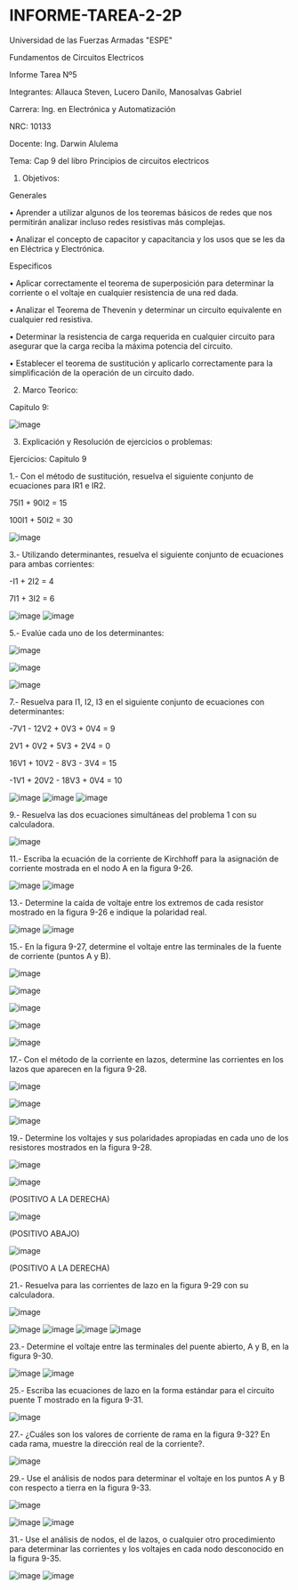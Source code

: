 # INFORME-TAREA-2-2P

Universidad de las Fuerzas Armadas "ESPE"

Fundamentos de Circuitos Electricos

Informe Tarea Nº5

Integrantes: Allauca Steven, Lucero Danilo, Manosalvas Gabriel

Carrera: Ing. en Electrónica y Automatización

NRC: 10133

Docente: Ing. Darwin Alulema

Tema: Cap 9 del libro Principios de circuitos electricos

1. Objetivos:

Generales

• Aprender a utilizar algunos de los teoremas básicos de redes que nos permitirán analizar incluso redes resistivas más complejas.

• Analizar el concepto de capacitor y capacitancia y los usos que se les da en Eléctrica y Electrónica.

Especificos

• Aplicar correctamente el teorema de superposición para determinar la corriente o el voltaje en cualquier resistencia de una red dada.

• Analizar el Teorema de Thevenin y determinar un circuito equivalente en cualquier red resistiva.

• Determinar la resistencia de carga requerida en cualquier circuito para asegurar que la carga reciba la máxima potencia del circuito.

• Establecer el teorema de sustitución y aplicarlo correctamente para la simplificación de la operación de un circuito dado.

2. Marco Teorico:

Capitulo 9:

![image](https://user-images.githubusercontent.com/93210648/148930596-160cade7-59cd-4b3f-a8b1-f494d89114c3.png)

3. Explicación y Resolución de ejercicios o problemas:

Ejercicios: Capitulo 9

1.- Con el método de sustitución, resuelva el siguiente conjunto de ecuaciones para IR1 e IR2.

75I1 + 90I2 = 15

100I1 + 50I2 = 30

![image](https://user-images.githubusercontent.com/93210648/148931774-013c8390-d275-48a1-abbe-7d577ee9d278.png)

3.- Utilizando determinantes, resuelva el siguiente conjunto de ecuaciones para ambas corrientes:

-I1 + 2I2 = 4

7I1 + 3I2 = 6

![image](https://user-images.githubusercontent.com/93210648/148931928-c8f9fcfa-29a6-48c9-b02b-e9cfcebb2dcf.png)
![image](https://user-images.githubusercontent.com/93210648/148931956-3b3e7d2d-46c0-4c2a-90ff-a4c670b4de2b.png)

5.- Evalúe cada uno de los determinantes:

![image](https://user-images.githubusercontent.com/93210648/148932317-61ca4b0e-1acf-4899-a856-812e567d04c8.png)

![image](https://user-images.githubusercontent.com/93210648/148932343-86592469-6313-46af-a830-f08090386b86.png)

![image](https://user-images.githubusercontent.com/93210648/148932368-bed8ef3a-10af-4c3d-915b-4cd607c99967.png)

7.- Resuelva para I1, I2, I3 en el siguiente conjunto de ecuaciones con determinantes:

-7V1 - 12V2 + 0V3 + 0V4 = 9

2V1 + 0V2 + 5V3 + 2V4 = 0

16V1 + 10V2 - 8V3 - 3V4 = 15

-1V1 + 20V2 - 18V3 + 0V4 = 10

![image](https://user-images.githubusercontent.com/93210648/148932484-28615914-87ba-466d-9048-4d961289b64e.png)
![image](https://user-images.githubusercontent.com/93210648/148932513-f1f9545a-cf62-415b-8110-5865a027d4a4.png)
![image](https://user-images.githubusercontent.com/93210648/148932542-f82f3cae-2c57-48da-bdd5-08c0a70fe605.png)

9.- Resuelva las dos ecuaciones simultáneas del problema 1 con su calculadora.

![image](https://user-images.githubusercontent.com/93210648/148932698-2f0f03ca-1caa-4e26-b5f3-08e7ef713e2e.png)

11.- Escriba la ecuación de la corriente de Kirchhoff para la asignación de corriente mostrada en el nodo A en la figura 9-26.

![image](https://user-images.githubusercontent.com/93210648/148932787-222fbb1f-77d2-4282-91a5-b815d748ee9a.png)
![image](https://user-images.githubusercontent.com/93210648/148932822-f4681f93-2375-463a-bb77-9568f74e6831.png)

13.- Determine la caída de voltaje entre los extremos de cada resistor mostrado en la figura 9-26 e indique la polaridad real.

![image](https://user-images.githubusercontent.com/93210648/148933192-1905841f-bbb9-490b-b018-4ca7d08cc2d9.png)
![image](https://user-images.githubusercontent.com/93210648/148933216-bc80b4e4-0d80-4996-840b-4465d4513249.png)

15.- En la figura 9-27, determine el voltaje entre las terminales de la fuente de corriente (puntos A y B).

![image](https://user-images.githubusercontent.com/93210648/148933296-b7d935c1-2617-4db5-806a-bab1fcc8039d.png)

![image](https://user-images.githubusercontent.com/93210648/148933325-d232066a-da0d-4e0d-a19a-7177be1ec7e1.png)

![image](https://user-images.githubusercontent.com/93210648/148933447-b2a93fee-df1f-4857-ad08-8454c5c8f079.png)

![image](https://user-images.githubusercontent.com/93210648/148933473-9cda7c88-02a1-40f5-a468-9a91e8d04751.png)

![image](https://user-images.githubusercontent.com/93210648/148933503-550650cb-a145-4c1a-91e9-03c74d261fa6.png)

17.- Con el método de la corriente en lazos, determine las corrientes en los lazos que aparecen en la figura 9-28.

![image](https://user-images.githubusercontent.com/93210648/148933568-01390d81-3993-40b6-95eb-650665a09b1f.png)

![image](https://user-images.githubusercontent.com/93210648/148933598-a5789769-6651-402d-8f34-5ec1c11c91d1.png)

![image](https://user-images.githubusercontent.com/93210648/148933635-96afef36-4cdc-49a2-87d7-932e4e265583.png)

19.- Determine los voltajes y sus polaridades apropiadas en cada uno de los resistores mostrados en la figura
9-28.

![image](https://user-images.githubusercontent.com/93210648/148933873-1d6e926e-a0f0-4651-932a-f53975e24754.png)


![image](https://user-images.githubusercontent.com/93210648/148934480-02031196-6f86-4856-a379-997b6a431183.png) 

(POSITIVO A LA DERECHA)

![image](https://user-images.githubusercontent.com/93210648/148934552-5e4bf5c5-c32d-4784-875c-1e3cb2893011.png)

(POSITIVO ABAJO)

![image](https://user-images.githubusercontent.com/93210648/148935018-dd64a2a9-613a-4703-91a8-12b8b36ad41d.png)

(POSITIVO A LA DERECHA)

21.- Resuelva para las corrientes de lazo en la figura 9-29 con su calculadora.

![image](https://user-images.githubusercontent.com/93210648/148935234-435c55d6-5cd7-47b1-9d00-2179883dc155.png)

![image](https://user-images.githubusercontent.com/93210648/148935423-18d4d54b-d8bf-4fad-8ed3-814f46622c90.png)
![image](https://user-images.githubusercontent.com/93210648/148935556-0979ac6e-9921-4ec5-8534-b5e44155db1b.png)
![image](https://user-images.githubusercontent.com/93210648/148935757-4faf5f78-0c1c-45af-82f5-f04ec7e75c6e.png)
![image](https://user-images.githubusercontent.com/93210648/148935782-1bb12a2a-360b-4475-99b7-888636fb8b03.png)

23.- Determine el voltaje entre las terminales del puente abierto, A y B, en la figura 9-30.

![image](https://user-images.githubusercontent.com/93210648/148936112-cf3c90f0-bdc8-42ad-ad5b-2125d4571db5.png)
![image](https://user-images.githubusercontent.com/93210648/148936208-1cf21940-2826-47f2-a79a-697d5b58aa62.png)

25.- Escriba las ecuaciones de lazo en la forma estándar para el circuito puente T mostrado en la figura 9-31.

![image](https://user-images.githubusercontent.com/93210648/148936448-1fe84aca-25da-4c73-aabc-89a16e3822fd.png)

27.- ¿Cuáles son los valores de corriente de rama en la figura 9-32? En cada rama, muestre la dirección real de la corriente?.

![image](https://user-images.githubusercontent.com/93210648/148936560-aa73757f-7cbe-442b-b153-6ff4d6e68538.png)

29.- Use el análisis de nodos para determinar el voltaje en los puntos A y B con respecto a tierra en la figura 9-33.

![image](https://user-images.githubusercontent.com/93210648/148936618-2f4b6403-9ea3-4332-8e6d-0842c064179b.png)

![image](https://user-images.githubusercontent.com/93210648/148936680-3ca88e3d-eb03-425f-afb6-4d07e1fd52f0.png)
![image](https://user-images.githubusercontent.com/93210648/148936725-d7c4efff-e52a-4422-98a0-c1f764ed1f22.png)

31.- Use el análisis de nodos, el de lazos, o cualquier otro procedimiento para determinar las corrientes y los voltajes en cada nodo desconocido en la figura 9-35.

![image](https://user-images.githubusercontent.com/93210648/148936994-22444475-e821-43f1-9e4a-de7a3c2fd499.png)
![image](https://user-images.githubusercontent.com/93210648/148937026-6e7580f3-bfb2-4907-b73a-b640764eee38.png)






